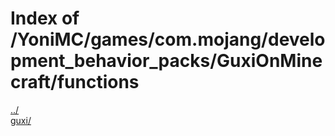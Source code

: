 # Index of /YoniMC/games/com.mojang/development_behavior_packs/GuxiOnMinecraft/functions

[../](./../)  
[guxi/](./guxi/)  
